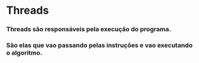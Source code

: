 # Threads
### Threads são responsáveis pela execução do programa.
### São elas que vao passando pelas instruções e vao executando o algoritmo.
